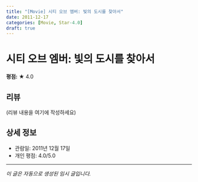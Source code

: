 ```yaml
---
title: "[Movie] 시티 오브 엠버: 빛의 도시를 찾아서"
date: 2011-12-17
categories: [Movie, Star-4.0]
draft: true
---
```


# 시티 오브 엠버: 빛의 도시를 찾아서

**평점:** ★ 4.0

## 리뷰

(리뷰 내용을 여기에 작성하세요)

## 상세 정보

- 관람일: 2011년 12월 17일
- 개인 평점: 4.0/5.0

---

*이 글은 자동으로 생성된 임시 글입니다.*

